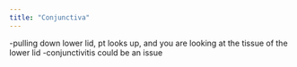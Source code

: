 ```yaml
---
title: "Conjunctiva"
---
```

-pulling down lower lid, pt looks up, and you are looking at the tissue of the lower lid
-conjunctivitis could be an issue

